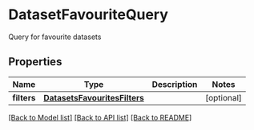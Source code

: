 # DatasetFavouriteQuery

Query for favourite datasets

## Properties
Name | Type | Description | Notes
------------ | ------------- | ------------- | -------------
**filters** | [**DatasetsFavouritesFilters**](DatasetsFavouritesFilters.md) |  | [optional] 

[[Back to Model list]](../README.md#documentation-for-models) [[Back to API list]](../README.md#documentation-for-api-endpoints) [[Back to README]](../README.md)


